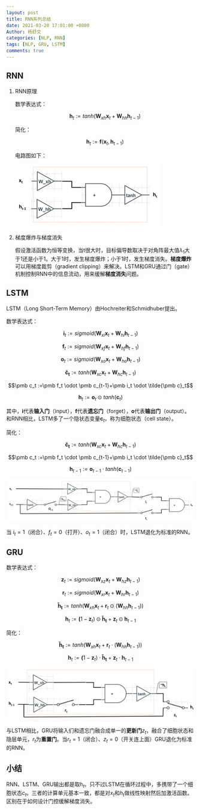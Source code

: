```yaml
---
layout: post
title: RNN系列总结
date: 2021-03-20 17:01:00 +0800
Author: 杨舒文	
categories: [NLP, RNN] 
tags: [NLP, GRU, LSTM]
comments: true
---
```


## RNN

1. RNN原理

   数学表达式：

   $$ \pmb h_t :=tanh(\pmb W_{xh}\pmb x_t+\pmb W_{hh}\pmb h_{t-1})$$

   简化：

   $${\pmb h}_t := \pmb f(\pmb x_t,\pmb h_{t-1})$$

   电路图如下：

   ![](../assets/img/md_pictrue/RNN.png)

2. 梯度爆炸与梯度消失

   假设激活函数为恒等变换，当t很大时，目标偏导数取决于对角阵最大值$\lambda_1$大于1还是小于1。大于1时，发生梯度爆炸；小于1时，发生梯度消失。**梯度爆炸**可以用梯度裁剪（gradient clipping）来解决。LSTM和GRU通过门（gate）机制控制RNN中的信息流动，用来缓解**梯度消失**问题。



## LSTM

LSTM（Long Short-Term Memory）由Hochreiter和Schmidhuber提出。

数学表达式：

$$\pmb i_t :=sigmoid(\pmb W_{xi}\pmb x_t+\pmb W_{hi}\pmb h_{t-1})$$

$$\pmb f_t :=sigmoid(\pmb W_{xf}\pmb x_t+\pmb W_{hf}\pmb h_{t-1})$$

$$\pmb o_t :=sigmoid(\pmb W_{xo}\pmb x_t+\pmb W_{ho}\pmb h_{t-1})$$

$$\pmb {\tilde c_t} :=tanh(\pmb W_{xc}\pmb x_t+\pmb W_{hc}\pmb h_{t-1})$$

$$\pmb c_t :=\pmb f_t \odot \pmb c_{t-1}+\pmb i_t \odot \tilde{\pmb c}_t$$

$$\pmb h_t := \pmb o_t \odot tanh(\pmb c_t)$$

其中，$\pmb i$代表**输入门**（input），$\pmb f$代表**遗忘门**（forget），$\pmb o$代表**输出门**（output）。和RNN相比，LSTM多了一个隐状态变量$\pmb c_t$，称为细胞状态（cell state）。

简化：

$$\pmb {\tilde c_t} :=tanh(\pmb W_{xc}\pmb x_t+\pmb W_{hc}\pmb h_{t-1})$$

$$\pmb c_t :=\pmb f_t \cdot \pmb c_{t-1}+\pmb i_t \cdot \tilde{\pmb c}_t$$

$$\pmb h_{t-1} := \pmb o_{t-1} \cdot tanh(\pmb c_{t-1})$$

![](../assets/img/md_pictrue/LSTM.png)

当 $i_t=1$（闭合）、$f_t=0$（打开）、$o_t=1$（闭合）时，LSTM退化为标准的RNN。



## GRU

数学表达式：

$$\pmb z_t :=sigmoid(\pmb W_{xz}\pmb x_t+\pmb W_{hz}\pmb h_{t-1})$$

$$\pmb r_t :=sigmoid(\pmb W_{xr}\pmb x_t+\pmb W_{hr}\pmb h_{t-1})$$

$$\pmb {\tilde h_t} :=tanh(\pmb W_{xh}\pmb x_t+\pmb r_t \odot (\pmb W_{hh}\pmb h_{t-1}))$$

$$\pmb h_t :=\pmb (1-\pmb z_t)\odot \pmb {\tilde h_t}+\pmb z_t \odot \pmb h_{t-1}$$

简化：

$$\pmb {\tilde h_t} :=tanh(\pmb W_{xh}\pmb x_t+\pmb r_t \cdot (\pmb W_{hh}\pmb h_{t-1}))$$

$$\pmb h_t :=\pmb (1-\pmb z_t)\cdot \pmb {\tilde h_t}+\pmb z_t \cdot \pmb h_{t-1}$$

![](../assets/img/md_pictrue/GRU.png)

与LSTM相比，GRU将输入们和遗忘门融合成单一的**更新门**$z_t$，融合了细胞状态和隐层单元，$r_t$为**重置门**。当$r_t=1$（闭合）、$z_t=0$（开关连上面）GRU退化为标准的RNN。



## 小结

RNN、LSTM、GRU输出都是取$h_t$。只不过LSTM在循环过程中，多携带了一个细胞状态$c_t$。三者的计算单元基本一致，都是对$x_t$和$h_t$做线性映射然后加激活函数。区别在于如何设计门控缓解梯度消失。
